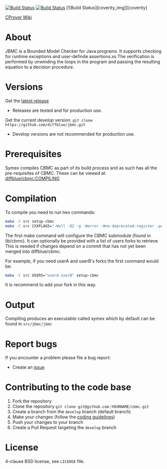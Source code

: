 [![Build Status][travis_img]][travis] [![Build Status][appveyor_img]][appveyor]
[![Build Status][coverity_img]][coverity]

[CProver Wiki](http://www.cprover.org/wiki)

About
=====

JBMC is a Bounded Model Checker for Java programs. It supports
checking for runtime exceptions and user-definde assertions.xs
The verification is performed by unwinding the loops in the program
and passing the resulting equation to a decision procedure.

Versions
========

Get the [latest release](https://github.com/diffblue/jbmc/releases)
* Releases are tested and for production use.

Get the current *develop* version: `git clone https://github.com/diffblue/jbmc.git`
* Develop versions are not recommended for production use.

Prerequisites
============

Symex compiles CBMC as part of its build process and as such has all the pre-requisites of CBMC. These can be viewed at: [diffblue/cbmc:COMPILING](http://github.com/diffblue/cbmc/blob/master/COMPILING)

Compilation
===========

To compile you need to run two commands:

```bash
make -C src setup-cbmc
make -C src CXXFLAGS="-Wall -O2 -g -Werror -Wno-deprecated-register -pedantic -Wno-sign-compare"
```

The first make command will configure the CBMC submodule (found in lib/cbmc). It can optionally be provided with a list of users forks to retrieve. This is  needed if changes depend on a commit that has not yet been merged into
diffblue/cbmc.

For example, if you need userA and userB's forks the first command would be:

```bash
make -C src USERS="userA userB" setup-cbmc
```

It is recommend to add your fork in this way.

Output
======

Compiling produces an executable called symex which by default can be found in `src/jbmc/jbmc`

Report bugs
===========

If you encounter a problem please file a bug report:
* Create an [issue](https://github.com/diffblue/jbmc/issues)

Contributing to the code base
=============================

1. Fork the repository
2. Clone the repository `git clone git@github.com:YOURNAME/cbmc.git`
3. Create a branch from the `develop` branch (default branch)
4. Make your changes (follow the [coding guidelines](https://github.com/diffblue/cbmc/blob/develop/CODING_STANDARD.md))
5. Push your changes to your branch
6. Create a Pull Request targeting the `develop` branch

License
=======
4-clause BSD license, see `LICENSE` file.

[travis]: https://travis-ci.org/diffblue/jbmc
[travis_img]: https://travis-ci.org/diffblue/jbmc.svg?branch=develop
[appveyor]: https://ci.appveyor.com/project/diffblue/jbmc/
[appveyor_img]: https://ci.appveyor.com/api/projects/status/github/diffblue/jbmc?svg=true&branch=develop
